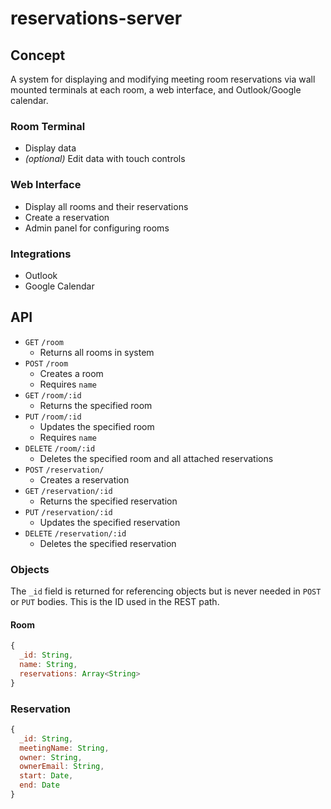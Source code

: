 # reservations-server

## Concept

A system for displaying and modifying meeting room reservations via wall mounted terminals at each room, a web interface, and Outlook/Google calendar.

### Room Terminal

* Display data
* *(optional)* Edit data with touch controls

### Web Interface

* Display all rooms and their reservations
* Create a reservation
* Admin panel for configuring rooms

### Integrations

* Outlook
* Google Calendar

## API

* `GET` `/room`
  * Returns all rooms in system
* `POST` `/room`
  * Creates a room
  * Requires `name`
* `GET` `/room/:id`
  * Returns the specified room
* `PUT` `/room/:id`
  * Updates the specified room
  * Requires `name`
* `DELETE` `/room/:id`
  * Deletes the specified room and all attached reservations
* `POST` `/reservation/`
  * Creates a reservation
* `GET` `/reservation/:id`
  * Returns the specified reservation
* `PUT` `/reservation/:id`
  * Updates the specified reservation
* `DELETE` `/reservation/:id`
  * Deletes the specified reservation

### Objects

The `_id` field is returned for referencing objects but is never needed in `POST` or `PUT` bodies. This is the ID used in the REST path.

#### Room

```js
{
  _id: String,
  name: String,
  reservations: Array<String>
}
```

### Reservation

```js
{
  _id: String,
  meetingName: String,
  owner: String,
  ownerEmail: String,
  start: Date,
  end: Date
}
```
